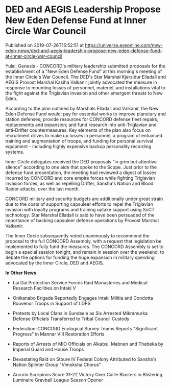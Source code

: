 # DED and AEGIS Leadership Propose New Eden Defense Fund at Inner Circle War Council
Published on 2019-07-26T15:52:51 at https://universe.eveonline.com/new-eden-news/ded-and-aegis-leadership-propose-new-eden-defense-fund-at-inner-circle-war-council

Yulai, Genesis - CONCORD's military leadership submitted proposals for the establishment of a "New Eden Defense Fund" at this morning's meeting of the Inner Circle's War Council. The DED's Star Marshal Kjersidur Elladall and AEGIS Provost Marshal Kasiha Valkanir jointly advocated the measure in response to mounting losses of personnel, materiel, and installations vital to the fight against the Triglavian invasion and other emergent threats to New Eden.

According to the plan outlined by Marshals Elladall and Valkanir, the New Eden Defense Fund would: pay for essential works to improve planetary and station defenses; provide resources for CONCORD defense fleet repairs, replacements and expansion; and fund research into anti-Triglavian and anti-Drifter countermeasures. Key elements of the plan also focus on recruitment drives to make up losses in personnel, a program of enhanced training and augmentation of troops, and funding for personal survival equipment - including highly expensive backup personality recording systems.

Inner Circle delegates received the DED proposals "in grim but attentive silence" according to one aide that spoke to the Scope. Just prior to the defense fund presentation, the meeting had reviewed a digest of losses incurred by CONCORD and core empire forces while fighting Triglavian invasion forces, as well as repelling Drifter, Sansha's Nation and Blood Raider attacks, over the last month.

CONCORD military and security budgets are additionally under great strain due to the costs of supporting capsuleer efforts to repel the Triglavian invasion with loyalty programs and training uptake support using SoCT technology. Star Marshal Elladall is said to have been persuaded of the importance of backing capsuleer defense operations by Provost Marshal Valkanir.

The Inner Circle subsequently voted unanimously to recommend the proposal to the full CONCORD Assembly, with a request that legislation be implemented to fully fund the measures. The CONCORD Assembly is set to begin a special session tonight, and remain in session over the weekend, to debate the options for funding the huge expansion in military spending advocated by the Inner Circle, DED and AEGIS.

**In Other News**

  * Lai Dai Protection Service Forces Raid Monasteries and Medical Research Facilities on Intaki V


  * Onikanabo Brigade Reportedly Engages Intaki Militia and Condotta Rouvenor Troops in Support of LDPS


  * Protests by Local Clans in Sundsele as Six Arrested Mikramurka Defense Officials Transferred to Tribal Council Custody


  * Federation-CONCORD Ecological Survey Teams Reports  "Significant Progress" in Mannar VIII Restoration Efforts


  * Reports of Arrests of MIO Officials on Alkabsi, Mabnen and Thebeka by Imperial Guard and House Troops


  * Devastating Raid on Stoure IV Federal Colony Attributed to Sansha's Nation Splinter Group "Vimoksha Chorus"


  * Arcurio Scorpions Score 31-22 Victory Over Caille Blasters in Blistering Luminaire Gravball League Season Opener
